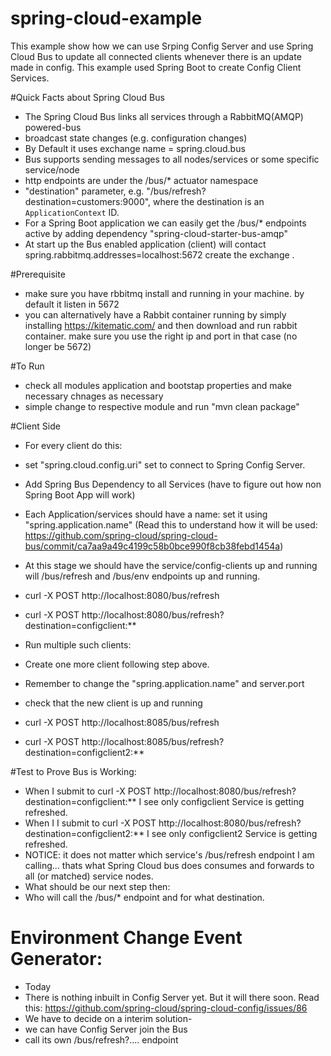 # spring-cloud-example
This example show how we can use Srping Config Server and use Spring Cloud Bus to update all connected clients whenever there is an update made in config.  This example used Spring Boot to create Config Client Services.

#Quick Facts about Spring Cloud Bus
- The Spring Cloud Bus links all services through a RabbitMQ(AMQP) powered-bus
- broadcast state changes (e.g. configuration changes)
- By Default it uses exchange name = spring.cloud.bus
- Bus supports sending messages to all nodes/services or some specific service/node
- http endpoints are under the /bus/* actuator namespace
- "destination" parameter, e.g. "/bus/refresh?destination=customers:9000", where the destination is an `ApplicationContext` ID.
- For a Spring Boot application we can easily get the /bus/* endpoints active by adding dependency "spring-cloud-starter-bus-amqp"
- At start up the Bus enabled application (client) will contact spring.rabbitmq.addresses=localhost:5672 create the exchange .

#Prerequisite
 - make sure you have rbbitmq install and running in your machine. by default it listen in 5672
 - you can alternatively have a Rabbit container running by simply installing https://kitematic.com/  and then download and run rabbit container.   make sure you use the right ip and port in that case (no longer be 5672)
 
#To Run 
 - check all modules application and bootstap properties and make necessary chnages as necessary
 - simple change to respective module and run "mvn clean package" 
 
#Client Side 
- For every client do this:
 - set "spring.cloud.config.uri"  set to connect to Spring Config Server.
 - Add Spring Bus Dependency to all Services (have to figure out how non Spring Boot App will work)
 - Each Application/services should have a name:  set it using "spring.application.name"    (Read this to understand how it will be used:  https://github.com/spring-cloud/spring-cloud-bus/commit/ca7aa9a49c4199c58b0bce990f8cb38febd1454a)
 - At this stage we should have the service/config-clients up and running will  /bus/refresh and /bus/env endpoints up and running.  
 - curl -X POST http://localhost:8080/bus/refresh
 - curl -X POST http://localhost:8080/bus/refresh?destination=configclient:**

- Run multiple such clients:   
 - Create one more client following step above. 
 - Remember to change the "spring.application.name"   and   server.port
 - check that the new client is up and running
 - curl -X POST http://localhost:8085/bus/refresh
 - curl -X POST http://localhost:8085/bus/refresh?destination=configclient2:**

#Test to Prove Bus is Working:
 - When I submit to    curl -X POST http://localhost:8080/bus/refresh?destination=configclient:**    I see only configclient  Service is getting refreshed.  
 - When I I submit to    curl -X POST http://localhost:8080/bus/refresh?destination=configclient2:**    I see only configclient2 Service is getting refreshed.  
 - NOTICE:  it does not matter which service's    /bus/refresh     endpoint I am calling... thats what Spring Cloud bus does  consumes and forwards to all (or matched) service nodes.
 - What should be our next step then:  
 - Who will call the /bus/*  endpoint  and for what destination. 

 
# Environment Change Event Generator:
 - Today
  - There is nothing inbuilt in Config Server yet. But it will there soon. Read this: https://github.com/spring-cloud/spring-cloud-config/issues/86
  - We have to decide on a interim solution-  
   -  we can have Config Server join the Bus
   -  call its own /bus/refresh?....  endpoint   


